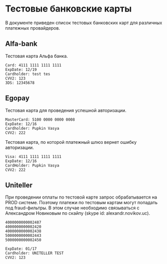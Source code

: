 # Тестовые банковские карты
В документе приведен список тестовых банковских карт для различных платежных провайдеров.

## Alfa-bank
Тестовая карта Альфа банка.
```
Card: 4111 1111 1111 1111
ExpDate: 12/19
Cardholder: test tes
CVV2: 123
3DS: 12345678
```

## Egopay
Тестовая карта для проведения успешной авторизации.
```
MasterCard: 5100 0000 0000 0008
ExpDate: 12/16
Cardholder: Pupkin Vasya
CVV2: 222
```

Тестовая карта, по которой платежный шлюз вернет ошибку авторизации.
```
Visa: 4111 1111 1111 1111
ExpDate: 12/16
CardHolder: Pupkin Vasya
CVV2: 222
```

## Uniteller
При проведении оплаты по тестовой карте запрос обрабатывается на PROD системе. Поэтому платежи по тестовым картам могут попадать под fraud-фильтры. В этом случае необходимо связываться с Александром Новиковым по скайпу (skype id: alexandr.novikov.uc).

```
4000000000002487
4000000000002420
4000000000002438
5000000000002443
5000000000002450

ExpDate: 01/17
Cardholder: UNITELLER TEST
CVV2: 123
```
